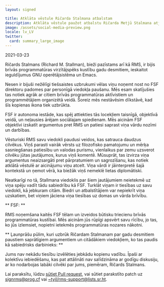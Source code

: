 ```yaml
---
layout: signed

title: Atklāta vēstule Ričarda Stalmana atbalstam
description: Atklāta vēstule paužot atbalstu Ričarda Metjū Stalmana atjaunošanai Brīvās Programmatūras Fonda direktoru padomes satāvā
image: /assets/social-media-preview.png
locale: lv_LV
twitter:
  card: summary_large_image
---
```


2021-03-23

Ričards Stalmans (Richard M. Stallman), bieži pazīstams arī kā RMS,
ir bijis brīvās programmatūras virzītājspēks
kustību gadu desmitiem, ieskaitot ieguldījumus
GNU operētājsistēma un Emacs.

Nesen ir bijuši nežēlīgi tiešsaistes uzbrukumi
vēlas viņu noņemt nost no FSF direktoru padomes
par personīgā viedokļa paušanu. Mēs esam skatījušies
tas notiek agrāk ar citiem
brīvās programmatūras aktīvistiem un programmētājiem 
organizētā veidā. Šoreiz mēs nestāvēsim dīkstāvē, kad 
šīs kopienas ikona tiek uzbrūkta.

FSF ir autonoma iestāde, kas spēj attiekties
tās locekļiem taisnīgā, objektīvā veidā, un
neļausies ārējam sociālajam spiedienam. Mēs aicinām
FSF objektīvi izskatīt argumentus pret RMS
un patiesi saprast viņa vārdu nozīmi un darbības.

Vēsturiski RMS savu viedokli paudusi veidos,
kas satrauca daudzus cilvēkus. Viņš parasti vairāk vērsts uz
filozofisko pamatojumu un mērķa sasniegšanas
patiesību un valodas purismu, vienlaikus par zemu uzsverot cilvēku
jūtas jautājumos, kurus viņš komentē. Mūsuprāt, tas izvirza viņa 
argumentus neaizsargāti pret pārpratumiem un sagrozīšanu, 
kas notiek atklātā vēstulē ar aicinājumu viņu atcelt.
Viņa vārdi ir jāinterpretē šajā kontekstā un
ņemot vērā, ka biežāk viņš nemeklē lietas diplomātiski.

Neatkarīgi no tā, Stallmana viedoklis par šiem jautājumiem
neietekmē uz viņa spēju vadīt tādu sabiedrību kā FSF.
Turklāt viņam ir tiesības uz savu viedokli, kā jebkuram citām. 
Biedri un atbalstītājiem var nepiekrīt viņa uzskatiem, 
bet viņiem jāciena viņa tiesības uz domas un vārda brīvību.

** FSF: **

RMS noņemšana kaitēs FSF tēlam un izveidos
būtisku triecienu brīvās programmatūras kustībai.
Mēs aicinām jūs rūpīgi apsvērt savu rīcību,
jo tas, ko jūs izlemsiet, nopietni ietekmēs
programmatūras nozares nākotni.


** Ļaunprāšu pūlim, kuri uzbrūk Ričardam Stalmanam
par gadu desmitiem paustiem saprātīgiem argumentiem un 
citādākiem viedokļiem, ko tas paudis kā sabiedrisks darbinieks: **

Jums nav nekādu tiesību izvēlēties jebkādu kopienu vadību. Īpaši ar
kolektīvu iebiedēšanu, kas pat attālināti nav salīdzināma ar godīgu
diskusiju, ar ko nodarbojas labāki cilvēki par jums, piemēram, Ričards
Stalmans. 

Lai paraksītu, lūdzu [sūtiet Pull
request](https://github.com/rms-support-letter/rms-support-letter.github.io/pulls),
vai sūtiet parakstīto patch uz [signrms@prog.cf](mailto:signrms@prog.cf) vai [~tyil/rms-support@lists.sr.ht](mailto:~tyil/rms-support@lists.sr.ht).